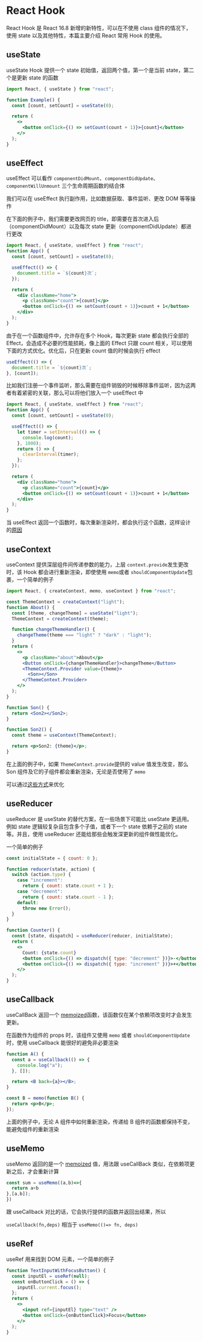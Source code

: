 # React Hook

React Hook 是 React 16.8 新增的新特性，可以在不使用 class 组件的情况下，使用 state 以及其他特性，本篇主要介绍 React 常用 Hook 的使用。

## useState

useState Hook 提供一个 state 初始值，返回两个值，第一个是当前 state，第二个是更新 state 的函数

```jsx
import React, { useState } from "react";

function Example() {
  const [count, setCount] = useState(0);

  return (
    <>
      <button onClick={() => setCount(count + 1)}>{count}</button>
    </>
  );
}
```

## useEffect

useEffect 可以看作 `componentDidMount`、`componentDidUpdate`、`componentWillUnmount` 三个生命周期函数的结合体

我们可以在 useEffect 执行副作用，比如数据获取、事件监听、更改 DOM 等等操作

在下面的例子中，我们需要更改网页的 title，即需要在首次进入后（componentDidMount）以及每次 state 更新（componentDidUpdate）都进行更改

```jsx
import React, { useState, useEffect } from "react";
function App() {
  const [count, setCount] = useState(0);

  useEffect(() => {
    document.title = `${count}次`;
  });

  return (
    <div className="home">
      <p className="count">{count}</p>
      <button onClick={() => setCount(count + 1)}>count + 1</button>
    </div>
  );
}
```

由于在一个函数组件中，允许存在多个 Hook，每次更新 state 都会执行全部的 Effect，会造成不必要的性能损耗，像上面的 Effect 只跟 count 相关，可以使用下面的方式优化。优化后，只在更新 count 值的时候会执行 effect

```js
useEffect(() => {
  document.title = `${count}次`;
}, [count]);
```

比如我们注册一个事件监听，那么需要在组件销毁的时候移除事件监听，因为这两者有着紧密的关联，那么可以将他们放入一个 useEffect 中

```jsx
import React, { useState, useEffect } from "react";
function App() {
  const [count, setCount] = useState(0);

  useEffect(() => {
    let timer = setInterval(() => {
      console.log(count);
    }, 1000);
    return () => {
      clearInterval(timer);
    };
  });

  return (
    <div className="home">
      <p className="count">{count}</p>
      <button onClick={() => setCount(count + 1)}>count + 1</button>
    </div>
  );
}
```

当 useEffect 返回一个函数时，每次重新渲染时，都会执行这个函数，这样设计的[原因](https://zh-hans.reactjs.org/docs/hooks-effect.html#explanation-why-effects-run-on-each-update)

## useContext

useContext 提供深层组件间传递参数的能力，上层 `context.provide`发生更改时，该 Hook 都会进行重新渲染，即使使用 `memo`或者 `shouldComponentUpdate`包裹，一个简单的例子

```jsx
import React, { createContext, memo, useContext } from "react";

const ThemeContext = createContext("light");
function About() {
  const [theme, changeTheme] = useState("light");
  ThemeContext = createContext(theme);

  function changeThemeHandler() {
    changeTheme(theme === "light" ? "dark" : "light");
  }
  return (
    <>
      <p className="about">About</p>
      <Button onClick={changeThemeHandler}>changeTheme</Button>
      <ThemeContext.Provider value={theme}>
        <Son></Son>
      </ThemeContext.Provider>
    </>
  );
}

function Son() {
  return <Son2></Son2>;
}

function Son2() {
  const theme = useContext(ThemeContext);

  return <p>Son2: {theme}</p>;
}
```

在上面的例子中，如果 `ThemeContext.provide`提供的 value 值发生改变，那么 Son 组件及它的子组件都会重新渲染，无论是否使用了 `memo`

可以通过[这些方式](https://github.com/facebook/react/issues/15156#issuecomment-474590693)来优化

## useReducer

useReducer 是 useState 的替代方案，在一些场景下可能比 useState 更适用。例如 state 逻辑较复杂且包含多个子值，或者下一个 state 依赖于之前的 state 等。并且，使用 useReducer 还能给那些会触发深更新的组件做性能优化。

一个简单的例子

```jsx
const initialState = { count: 0 };

function reducer(state, action) {
  switch (action.type) {
    case "increment":
      return { count: state.count + 1 };
    case "decrement":
      return { count: state.count - 1 };
    default:
      throw new Error();
  }
}

function Counter() {
  const [state, dispatch] = useReducer(reducer, initialState);
  return (
    <>
      Count: {state.count}
      <button onClick={() => dispatch({ type: "decrement" })}>-</button>
      <button onClick={() => dispatch({ type: "increment" })}>+</button>
    </>
  );
}
```

## useCallback

useCallBack 返回一个 [memoized](https://en.wikipedia.org/wiki/Memoization)函数，该函数仅在某个依赖项改变时才会发生更新。

在函数作为组件的 props 时，该组件又使用 `memo` 或者 `shouldComponentUpdate`时，使用 useCallback 能很好的避免非必要渲染

```jsx
function A() {
  const a = useCallback(() => {
    console.log("a");
  }, []);

  return <B back={a}></B>;
}

const B = memo(function B() {
  return <p>B</p>;
});
```

上面的例子中，无论 A 组件中如何重新渲染，传递给 B 组件的函数都保持不变，能避免组件的重新渲染

## useMemo

useMemo 返回的是一个 [memoized](https://en.wikipedia.org/wiki/Memoization) 值，用法跟 useCallBack 类似，在依赖项更新之后，才会重新计算

```jsx
const sum = useMemo((a,b)=>{
  return a+b
},[a,b]);
})
```

跟 useCallback 对比的话，它会执行提供的函数并返回出结果，所以

`useCallback(fn,deps)` 相当于 `useMemo(()=> fn, deps)`

## useRef

useRef 用来找到 DOM 元素，一个简单的例子

```jsx
function TextInputWithFocusButton() {
  const inputEl = useRef(null);
  const onButtonClick = () => {
    inputEl.current.focus();
  };
  return (
    <>
      <input ref={inputEl} type="text" />
      <button onClick={onButtonClick}>Focus</button>
    </>
  );
}
```
